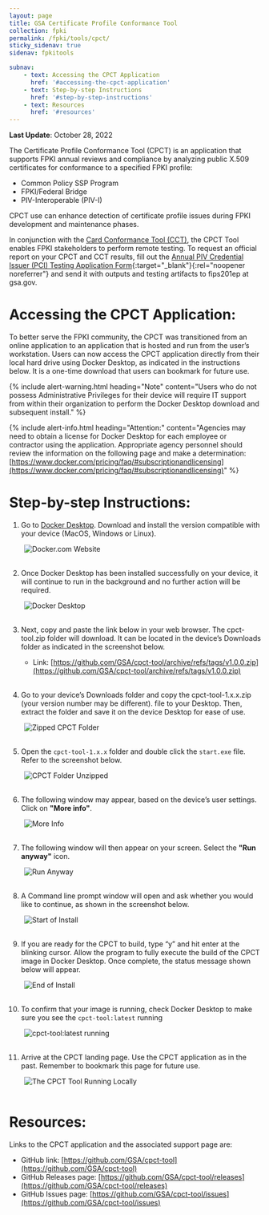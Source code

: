 ```yaml
---
layout: page
title: GSA Certificate Profile Conformance Tool
collection: fpki
permalink: /fpki/tools/cpct/
sticky_sidenav: true
sidenav: fpkitools

subnav:
    - text: Accessing the CPCT Application
      href: '#accessing-the-cpct-application'
    - text: Step-by-step Instructions
      href: '#step-by-step-instructions'
    - text: Resources
      href: '#resources'
---
```


**Last Update**: October 28, 2022

The Certificate Profile Conformance Tool (CPCT) is an application that supports FPKI annual reviews and compliance by analyzing public X.509 certificates for conformance to a specified FPKI profile:

- Common Policy SSP Program
- FPKI/Federal Bridge
- PIV-Interoperable (PIV-I)

CPCT use can enhance detection of certificate profile issues during FPKI development and maintenance phases.

In conjunction with the [Card Conformance Tool (CCT)]({{site.baseurl}}/fpki/tools/cct), the CPCT Tool enables FPKI stakeholders to perform remote testing. To request an official report on your CPCT and CCT results, fill out the [Annual PIV Credential Issuer (PCI) Testing Application Form](https://www.idmanagement.gov/docs/fips201ep-pcitestform.pdf){:target="_blank"}{:rel="noopener noreferrer"} and send it with outputs and testing artifacts to fips201ep at gsa.gov.

# Accessing the CPCT Application:

To better serve the FPKI community, the CPCT was transitioned from an online application to an application that is hosted and run from the user’s workstation. Users can now access the CPCT application directly from their local hard drive using Docker Desktop, as indicated in the instructions below. It is a one-time download that users can bookmark for future use.

{% include alert-warning.html heading="Note" content="Users who do not possess Administrative Privileges for their device will require IT support from within their organization to perform the Docker Desktop download and subsequent install." %}

{% include alert-info.html heading="Attention:" content="Agencies may need to obtain a license for Docker Desktop for each employee or contractor using the application. Appropriate agency personnel should review the information on the following page and make a determination: [https://www.docker.com/pricing/faq/#subscriptionandlicensing](https://www.docker.com/pricing/faq/#subscriptionandlicensing)" %}

# Step-by-step Instructions:

1. Go to [Docker Desktop](https://www.docker.com). Download and install the version compatible with your device (MacOS, Windows or Linux). 

<img src="{{site.baseurl}}/assets/fpki/tools/docker-website.png" alt="Docker.com Website" style="text-align: center;padding-left:30px;">
<br><br>

2. Once Docker Desktop has been installed successfully on your device, it will continue to run in the background and no further action will be required.

<img src="{{site.baseurl}}/assets/fpki/tools/docker_desktop.png" alt="Docker Desktop" style="text-align: center;padding-left:30px;">
<br><br>

3. Next, copy and paste the link below in your web browser. The cpct-tool.zip folder will download. It can be located in the device’s Downloads folder as indicated in the screenshot below. 

    - Link: [https://github.com/GSA/cpct-tool/archive/refs/tags/v1.0.0.zip](https://github.com/GSA/cpct-tool/archive/refs/tags/v1.0.0.zip) 
    <br><br>

4. Go to your device’s Downloads folder and copy the cpct-tool-1.x.x.zip (your version number may be different). file to your Desktop. Then, extract the folder and save it on the device Desktop for ease of use.

<img src="{{site.baseurl}}/assets/fpki/tools/cpct-tool-zip-download.png" alt="Zipped CPCT Folder" style="text-align: center;padding-left:30px;">
<br><br>

5. Open the `cpct-tool-1.x.x` folder and  double click the `start.exe` file. Refer to the screenshot below.

<img src="{{site.baseurl}}/assets/fpki/tools/cpct-unzipped-files.png" alt="CPCT Folder Unzipped" style="text-align: center;padding-left:30px;">
<br><br>

6. The following window may appear, based on the device’s user settings. Click on **"More info"**.

<img src="{{site.baseurl}}/assets/fpki/tools/more-info.png" alt="More Info" style="text-align: center;padding-left:30px;">
<br><br>

7. The following window will then appear on your screen. Select the **"Run anyway"** icon.

<img src="{{site.baseurl}}/assets/fpki/tools/run-anyway.png" alt="Run Anyway" style="text-align: center;padding-left:30px;">
<br><br>

8. A Command line prompt window will open and ask whether you would like to continue, as shown in the screenshot below.

<img src="{{site.baseurl}}/assets/fpki/tools/start_install.png" alt="Start of Install" style="text-align: center;padding-left:30px;">
<br><br>

9. If you are ready for the CPCT to build, type “y” and hit enter at the blinking cursor. Allow the program to fully execute the build of the CPCT image in Docker Desktop. Once complete, the status message shown below will appear.

<img src="{{site.baseurl}}/assets/fpki/tools/end_install.png" alt="End of Install" style="text-align: center;padding-left:30px;">
<br><br>

10. To confirm that your image is running, check Docker Desktop to make sure you see the `cpct-tool:latest` running

<img src="{{site.baseurl}}/assets/fpki/tools/cpct-tool-docker.png" alt="cpct-tool:latest running" style="text-align: center;padding-left:30px;">
<br><br>

11. Arrive at the CPCT landing page. Use the CPCT application as in the past. Remember to bookmark this page for future use. 

<img src="{{site.baseurl}}/assets/fpki/tools/cpct_in_browser.png" alt="The CPCT Tool Running Locally" style="text-align: center;padding-left:30px;">
<br><br>

# Resources:

Links to the CPCT application and the associated support page are:

- GitHub link:  [https://github.com/GSA/cpct-tool](https://github.com/GSA/cpct-tool)
- GitHub Releases page:  [https://github.com/GSA/cpct-tool/releases](https://github.com/GSA/cpct-tool/releases)
- GitHub Issues page:  [https://github.com/GSA/cpct-tool/issues](https://github.com/GSA/cpct-tool/issues)
